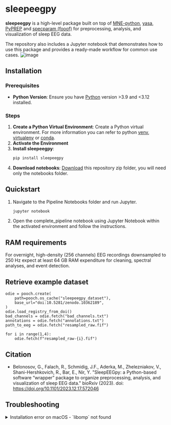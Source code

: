 # sleepeegpy

**sleepeegpy** is a high-level package built on top of [MNE-python](https://mne.tools/stable/index.html), [yasa](https://raphaelvallat.com/yasa/build/html/index.html), [PyPREP](https://pyprep.readthedocs.io/en/latest/) and [specparam (fooof)](https://fooof-tools.github.io/fooof/) for preprocessing, analysis, and visualization of sleep EEG data.

The repository also includes a Jupyter notebook that demonstrates how to use this package and provides a ready-made workflow for common use cases.
![image](https://github.com/user-attachments/assets/f26c2023-44fc-48d7-ba72-d0de89a5dcee)

## Installation
### Prerequisites
- **Python Version**: Ensure you have [Python](https://www.python.org/downloads/) version >3.9 and <3.12 installed.
### Steps
1. **Create a Python Virtual Environment**:
   Create a Python virtual environment. For more information you can refer to python [venv](https://docs.python.org/3/tutorial/venv.html), [virtualenv](https://virtualenv.pypa.io/en/latest/user_guide.html) or [conda](https://conda.io/projects/conda/en/latest/user-guide/tasks/manage-environments.html).
2. **Activate the Environment**
3. **Install sleepeegpy**:
   ```bash
   pip install sleepeegpy
4. **Download notebooks**: [Download](https://github.com/NirLab-TAU/sleepeegpy/archive/refs/heads/main.zip) this repository zip folder, you will need only the notebooks folder.

## Quickstart
1.  Navigate to the  Pipeline Notebooks folder and run Jupyter.
    ```bash
    jupyter notebook
    ```
2. Open the complete_pipeline notebook using Jupyter Notebook within the activated environment and follow the instructions.

## RAM requirements
For overnight, high-density (256 channels) EEG recordings downsampled to 250 Hz expect at least 64 GB RAM expenditure for cleaning, spectral analyses, and event detection.

## Retrieve example dataset
```
odie = pooch.create(
    path=pooch.os_cache("sleepeegpy_dataset"),
    base_url="doi:10.5281/zenodo.10362189",
)
odie.load_registry_from_doi()
bad_channels = odie.fetch("bad_channels.txt")
annotations = odie.fetch("annotations.txt")
path_to_eeg = odie.fetch("resampled_raw.fif")

for i in range(1,4):
    odie.fetch(f"resampled_raw-{i}.fif")
```

## Citation
* Belonosov, G., Falach, R., Schmidig, J.F., Aderka, M., Zhelezniakov, V., Shani-Hershkovich, R., Bar, E., Nir, Y. "SleepEEGpy: a Python-based software “wrapper” package to organize preprocessing, analysis, and visualization of sleep EEG data." bioRxiv (2023). doi: https://doi.org/10.1101/2023.12.17.572046
  
## Troubleshooting

<details>
<summary>Installation error on macOS - `libomp` not found</summary>

If you encounter the following error when installing `sleepeegpy` on macOS:

```bash
ERROR: Could not find a version that satisfies the requirement libomp (from versions: none)
ERROR: No matching distribution found for libomp
```
You can resolve this by running:
```bash
brew install cmake libomp
pip install lightgbm
pip install sleepeegpy
```
</details> 


